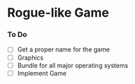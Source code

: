 # Rogue-like Game

### To Do

 - [ ] Get a proper name for the game
 - [ ] Graphics
 - [ ] Bundle for all major operating systems
 - [ ] Implement Game